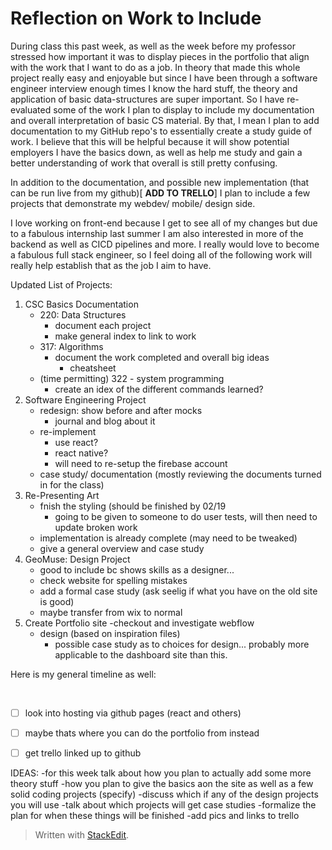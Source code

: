 
# Reflection on Work to Include

During class this past week, as well as the week before my professor stressed how important it was to display pieces in the portfolio that align with the work that I want to do as a job. In theory that made this whole project really easy and enjoyable but since I have been through a software engineer interview enough times I know the hard stuff, the theory and application of basic data-structures are super important. So I have re-evaluated some of the work I plan to display to include my documentation and overall interpretation of basic CS material. By that, I mean I plan to add documentation to my GitHub repo's to essentially create a study guide of work. I believe that this will be helpful because it will show potential employers I have the basics down, as well as help me study and gain a better understanding of work that overall is still pretty confusing. 

In addition to the documentation, and possible new implementation (that can be run live from my github)[ **ADD TO TRELLO**] I plan to include a few projects that demonstrate my webdev/ mobile/ design side. 

I love working on front-end because I get to see all of my changes but due to a fabulous internship last summer I am also interested in more of the backend as well as CICD pipelines and more. I really would love to become a fabulous full stack engineer, so I feel doing all of the following work will really help establish that as the job I aim to have.

Updated List of Projects:
1. CSC Basics Documentation
	- 220: Data Structures
		- document each project
		- make general index to link to work
	- 317: Algorithms
		- document the work completed and overall big ideas
			- cheatsheet
	- (time permitting) 322 - system programming
		- create an idex of the different commands learned?
2. Software Engineering Project
	- redesign: show before and after mocks
		- journal and blog about it
	- re-implement
		- use react?
		- react native?
		- will need to re-setup the firebase account
	- case study/ documentation (mostly reviewing the documents turned in for the class)
3. Re-Presenting Art
	- fnish the styling (should be finished by 02/19
		- going to be given to someone to do user tests, will then need to update broken work
	- implementation is already complete (may need to be tweaked)
	- give a general overview and case study
4. GeoMuse: Design Project
	- good to include bc shows skills as a designer...
	- check website for spelling mistakes
	- add a formal case study (ask seelig if what you have on the old site is good)
	- maybe transfer from wix to normal
5. Create Portfolio site
	-checkout and investigate webflow
	- design (based on inspiration files)
		- possible case study as to choices for design... probably more applicable to the dashboard site than this. 

Here is my general timeline as well:


<br>

- [ ] look into hosting via github pages (react and others)
- [ ] maybe thats where you can do the portfolio from instead
- [ ] get trello linked up to github


IDEAS:
-for this week talk about how you plan to actually add some more theory stuff 
-how you plan to give the basics aon the site as well as a few solid coding projects (specify)
-discuss which if any of the design projects you will use
-talk about which projects will get case studies
-formalize the plan for when these things will be finished
-add pics and links to trello

> Written with [StackEdit](https://stackedit.io/).
<!--stackedit_data:
eyJoaXN0b3J5IjpbNjMwNzYwMTM2XX0=
-->